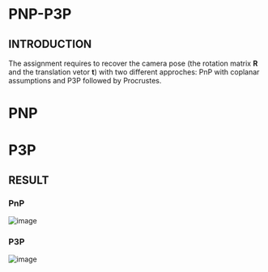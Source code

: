# PNP-P3P
## INTRODUCTION
The assignment requires to recover the camera pose (the rotation matrix **R** and the translation vetor **t**) with two different approches: PnP with coplanar assumptions and P3P followed by Procrustes.

# PNP

# P3P


## RESULT
### PnP
![image](https://github.com/xywang0001/PnP-P3P/blob/master/bird_collineation.gif)
### P3P
![image](https://github.com/xywang0001/PnP-P3P/blob/master/bird_P3P.gif)

